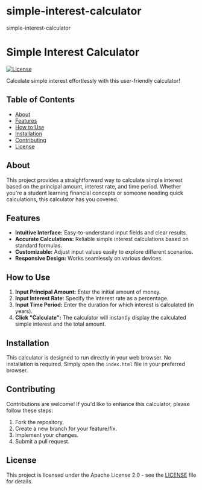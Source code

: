 # simple-interest-calculator
simple-interest-calculator
# Simple Interest Calculator

[![License](https://img.shields.io/badge/License-Apache%202.0-blue.svg)](https://opensource.org/licenses/Apache-2.0)

Calculate simple interest effortlessly with this user-friendly calculator!

## Table of Contents

- [About](#about)
- [Features](#features)
- [How to Use](#how-to-use)
- [Installation](#installation)
- [Contributing](#contributing)
- [License](#license)

## About

This project provides a straightforward way to calculate simple interest based on the principal amount, interest rate, and time period. Whether you're a student learning financial concepts or someone needing quick calculations, this calculator has you covered.

## Features

- **Intuitive Interface:** Easy-to-understand input fields and clear results.
- **Accurate Calculations:** Reliable simple interest calculations based on standard formulas.
- **Customizable:** Adjust input values easily to explore different scenarios.
- **Responsive Design:** Works seamlessly on various devices.

## How to Use

1. **Input Principal Amount:** Enter the initial amount of money.
2. **Input Interest Rate:** Specify the interest rate as a percentage.
3. **Input Time Period:** Enter the duration for which interest is calculated (in years).
4. **Click "Calculate":** The calculator will instantly display the calculated simple interest and the total amount.

## Installation

This calculator is designed to run directly in your web browser. No installation is required. Simply open the `index.html` file in your preferred browser.

## Contributing

Contributions are welcome! If you'd like to enhance this calculator, please follow these steps:

1. Fork the repository.
2. Create a new branch for your feature/fix.
3. Implement your changes.
4. Submit a pull request.

## License

This project is licensed under the Apache License 2.0 - see the [LICENSE](LICENSE) file for details.
